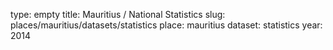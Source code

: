 type: empty
title: Mauritius / National Statistics
slug: places/mauritius/datasets/statistics
place: mauritius
dataset: statistics
year: 2014
